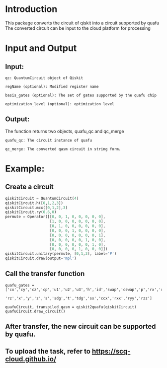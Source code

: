 # Introduction
This package converts the circuit of qiskit into a circuit supported by quafu
The converted circuit can be input to the cloud platform for processing

# Input and Output
## Input:
`qc: QuantumCircuit object of Qiskit`


`regName (optional): Modified register name`

`basis_gates (optional): The set of gates supported by the quafu chip`

`optimization_level (optional): optimization level`


## Output:
The function returns two objects, quafu_qc and qc_merge

`quafu_qc: The circuit instance of quafu`

`qc_merge: The converted qasm circuit in string form.`


# Example:
## Create a circuit
```python
qiskitCircuit = QuantumCircuit(4)
qiskitCircuit.h([0,1,2,3])
qiskitCircuit.mcx([0,1,2],3)
qiskitCircuit.ry(0.6,0)
permute = Operator([[0, 0, 1, 0, 0, 0, 0, 0],
                    [1, 0, 0, 0, 0, 0, 0, 0],
                    [0, 1, 0, 0, 0, 0, 0, 0],
                    [0, 0, 0, 1, 0, 0, 0, 0],
                    [0, 0, 0, 0, 0, 0, 0, 1],
                    [0, 0, 0, 0, 0, 1, 0, 0],
                    [0, 0, 0, 0, 0, 0, 1, 0],
                    [0, 0, 0, 0, 1, 0, 0, 0]])
qiskitCircuit.unitary(permute, [0,1,3], label='P')
qiskitCircuit.draw(output='mpl')
```

## Call the transfer function
```pythonfrom qiskit2quafu import qiskit2quafu
quafu_gates = ['cx','cy','cz','cp','u1','u2','u3','h','id','swap','cswap','p','rx','ry',
               'rz','x','y','z','s','sdg','t','tdg','sx','ccx','rxx','ryy','rzz']

quafuCircuit, transpiled_qasm = qiskit2quafu(qiskitCircuit)
quafuCircuit.draw_circuit()
```
## After transfer, the new circuit can be supported by quafu.
## To upload the task, refer to https://scq-cloud.github.io/


